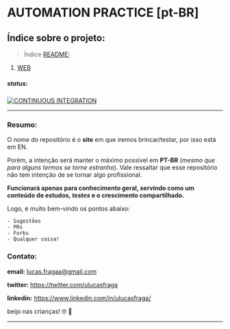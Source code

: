 # AUTOMATION PRACTICE [pt-BR]

## Índice sobre o projeto:

> Índice [README:](https://github.com/uLucasFraga/automation-practice/blob/main/README.md)

1. [WEB](https://github.com/uLucasFraga/automation-practice/blob/main/src/WEB.md)


##### status:

[![CONTINUOUS INTEGRATION](https://github.com/uLucasFraga/automation-practice/workflows/CONTINUOUS%20INTEGRATION/badge.svg?branch=main)](https://github.com/uLucasFraga/automation-practice/actions)

---

### Resumo:
O nome do repositório é o **site** em que iremos brincar/testar, por isso está em EN.

Porém, a intenção será manter o máximo possível em **PT-BR** (_mesmo que para alguns termos se torne estranho_). Vale ressaltar que esse repositório não tem intenção de se tornar algo profissional.

**Funcionará apenas para conhecimento geral, servindo como um conteúdo de estudos, _testes_ e o crescimento compartilhado.**

Logo, é muito bem-vindo os pontos abaixo:

```
- Sugestões
- PRs
- Forks
- Qualquer coisa!
```

### Contato:

**email:** lucas.fragaa@gmail.com

**twitter:** https://twitter.com/ulucasfraga

**linkedin:** https://www.linkedin.com/in/ulucasfraga/


beijo nas crianças! :nerd_face: :black_heart:	

---
